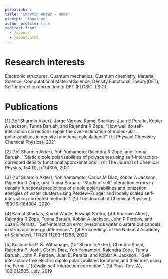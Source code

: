 ```yaml
---
permalink: /
title: "Sharmin Akter - Home"
excerpt: "About me"
author_profile: true
redirect_from: 
  - /about/
  - /about.html
---
```


Research interests
======
Electronic structures, Quantum mechanics, Quantum chemistry, Material Science, Computational Material Science, Density Functional Theory(DFT), Self-interaction correction to DFT (FLOSIC, LSIC)


Publications
======
[1] {\bf Sharmin Akter}, Jorge Vargas, Kamal Sharkas, Juan E Peralta, Koblar A Jackson, Tunna Baruah, and Rajendra R Zope. “How well do self-interaction corrections repair the over-estimation of molec-ular polarizabilities in density functional calculations?” {\it Physical Chemistry Chemical Physics}, 2021  

[2] {\bf Sharmin Akter}, Yoh Yamamoto, Rajendra R Zope, and Tunna Baruah. ``Static dipole polarizabilities of polyacenes using self-interaction-corrected density functional approximations''. {\it The Journal of Chemical Physics, 154.11}, p.114305, 2021

[3] {\bf Sharmin Akter}, Yoh Yamamoto, Carlos M Diaz, Koblar A Jackson, Rajendra R Zope, and Tunna Baruah. ``Study of self-interaction errors in density functional predictions of dipole polarizabilities and ionization energies of water clusters using Perdew–Zunger and locally scaled self-interaction corrected methods''. {\it The Journal of Chemical Physics }, 153(16):164304, 2020

[4] Kamal Sharkas, Kamal Wagle, Biswajit Santra, {\bf Sharmin Akter}, Rajendra R Zope, Tunna Baruah, Koblar A Jackson, John P Perdew, and Juan E Peralta.  ``Self-interaction error overbinds water clusters but cancels in structural energy differences''. {\it Proceedings of the National Academy of Sciences}, 117(21):11283–11288, 2020

[5] Kushantha P. K. Withanage, {\bf Sharmin Akter}, Chandra Shahi, Rajendra P. Joshi, Carlos Diaz, Yoh Yamamoto, Rajendra Zope, Tunna Baruah, John P. Perdew, Juan E. Peralta, and Koblar A. Jackson. ``Self-interaction-free electric dipole polarizabilities for atoms and their ions using the Fermi-L\"{o}wdin self-interaction correction''. {\it Phys. Rev. A}, 100:012505, July, 2019



<!-- A data-driven personal website
======
Like many other Jekyll-based GitHub Pages templates, academicpages makes you separate the website's content from its form. The content & metadata of your website are in structured markdown files, while various other files constitute the theme, specifying how to transform that content & metadata into HTML pages. You keep these various markdown (.md), YAML (.yml), HTML, and CSS files in a public GitHub repository. Each time you commit and push an update to the repository, the [GitHub pages](https://pages.github.com/) service creates static HTML pages based on these files, which are hosted on GitHub's servers free of charge.

Many of the features of dynamic content management systems (like Wordpress) can be achieved in this fashion, using a fraction of the computational resources and with far less vulnerability to hacking and DDoSing. You can also modify the theme to your heart's content without touching the content of your site. If you get to a point where you've broken something in Jekyll/HTML/CSS beyond repair, your markdown files describing your talks, publications, etc. are safe. You can rollback the changes or even delete the repository and start over -- just be sure to save the markdown files! Finally, you can also write scripts that process the structured data on the site, such as [this one](https://github.com/academicpages/academicpages.github.io/blob/master/talkmap.ipynb) that analyzes metadata in pages about talks to display [a map of every location you've given a talk](https://academicpages.github.io/talkmap.html). -->

<!-- Getting started
======
1. Register a GitHub account if you don't have one and confirm your e-mail (required!)
1. Fork [this repository](https://github.com/academicpages/academicpages.github.io) by clicking the "fork" button in the top right. 
1. Go to the repository's settings (rightmost item in the tabs that start with "Code", should be below "Unwatch"). Rename the repository "[your GitHub username].github.io", which will also be your website's URL.
1. Set site-wide configuration and create content & metadata (see below -- also see [this set of diffs](http://archive.is/3TPas) showing what files were changed to set up [an example site](https://getorg-testacct.github.io) for a user with the username "getorg-testacct")
1. Upload any files (like PDFs, .zip files, etc.) to the files/ directory. They will appear at https://[your GitHub username].github.io/files/example.pdf.  
1. Check status by going to the repository settings, in the "GitHub pages" section
 -->
<!-- Site-wide configuration
------
The main configuration file for the site is in the base directory in [_config.yml](https://github.com/academicpages/academicpages.github.io/blob/master/_config.yml), which defines the content in the sidebars and other site-wide features. You will need to replace the default variables with ones about yourself and your site's github repository. The configuration file for the top menu is in [_data/navigation.yml](https://github.com/academicpages/academicpages.github.io/blob/master/_data/navigation.yml). For example, if you don't have a portfolio or blog posts, you can remove those items from that navigation.yml file to remove them from the header.  -->

<!-- Create content & metadata
------
For site content, there is one markdown file for each type of content, which are stored in directories like _publications, _talks, _posts, _teaching, or _pages. For example, each talk is a markdown file in the [_talks directory](https://github.com/academicpages/academicpages.github.io/tree/master/_talks). At the top of each markdown file is structured data in YAML about the talk, which the theme will parse to do lots of cool stuff. The same structured data about a talk is used to generate the list of talks on the [Talks page](https://academicpages.github.io/talks), each [individual page](https://academicpages.github.io/talks/2012-03-01-talk-1) for specific talks, the talks section for the [CV page](https://academicpages.github.io/cv), and the [map of places you've given a talk](https://academicpages.github.io/talkmap.html) (if you run this [python file](https://github.com/academicpages/academicpages.github.io/blob/master/talkmap.py) or [Jupyter notebook](https://github.com/academicpages/academicpages.github.io/blob/master/talkmap.ipynb), which creates the HTML for the map based on the contents of the _talks directory).

**Markdown generator** -->

<!-- I have also created [a set of Jupyter notebooks](https://github.com/academicpages/academicpages.github.io/tree/master/markdown_generator
) that converts a CSV containing structured data about talks or presentations into individual markdown files that will be properly formatted for the academicpages template. The sample CSVs in that directory are the ones I used to create my own personal website at stuartgeiger.com. My usual workflow is that I keep a spreadsheet of my publications and talks, then run the code in these notebooks to generate the markdown files, then commit and push them to the GitHub repository. -->

<!-- How to edit your site's GitHub repository
------
Many people use a git client to create files on their local computer and then push them to GitHub's servers. If you are not familiar with git, you can directly edit these configuration and markdown files directly in the github.com interface. Navigate to a file (like [this one](https://github.com/academicpages/academicpages.github.io/blob/master/_talks/2012-03-01-talk-1.md) and click the pencil icon in the top right of the content preview (to the right of the "Raw | Blame | History" buttons). You can delete a file by clicking the trashcan icon to the right of the pencil icon. You can also create new files or upload files by navigating to a directory and clicking the "Create new file" or "Upload files" buttons. 
 -->
<!-- Example: editing a markdown file for a talk
![Editing a markdown file for a talk](/images/editing-talk.png)

For more info
------
More info about configuring academicpages can be found in [the guide](https://academicpages.github.io/markdown/). The [guides for the Minimal Mistakes theme](https://mmistakes.github.io/minimal-mistakes/docs/configuration/) (which this theme was forked from) might also be helpful. -->
